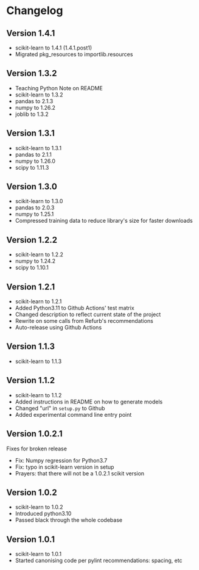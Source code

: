 # Changelog

## Version 1.4.1

* scikit-learn to 1.4.1 (1.4.1.post1)
* Migrated pkg_resources to importlib.resources

## Version 1.3.2

* Teaching Python Note on README
* scikit-learn to 1.3.2
* pandas to 2.1.3
* numpy to 1.26.2 
* joblib to 1.3.2


## Version 1.3.1

* scikit-learn to 1.3.1
* pandas to 2.1.1
* numpy to 1.26.0
* scipy to 1.11.3

## Version 1.3.0

* scikit-learn to 1.3.0
* pandas to 2.0.3
* numpy to 1.25.1
* Compressed training data to reduce library's size for faster downloads

## Version 1.2.2

* scikit-learn to 1.2.2
* numpy to 1.24.2
* scipy to 1.10.1

## Version 1.2.1

* scikit-learn to 1.2.1
* Added Python3.11 to Github Actions' test matrix
* Changed description to reflect current state of the project
* Rewrite on some calls from Refurb's recommendations
* Auto-release using Github Actions

## Version 1.1.3

* scikit-learn to 1.1.3

## Version 1.1.2

* scikit-learn to 1.1.2
* Added instructions in README on how to generate models
* Changed "url" in `setup.py` to Github
* Added experimental command line entry point

## Version 1.0.2.1

Fixes for broken release

* Fix: Numpy regression for Python3.7
* Fix: typo in scikit-learn version in setup
* Prayers: that there will not be a 1.0.2.1 scikit version

## Version 1.0.2

* scikit-learn to 1.0.2
* Introduced python3.10
* Passed black through the whole codebase

## Version 1.0.1

* scikit-learn to 1.0.1
* Started canonising code per pylint recommendations: spacing, etc
